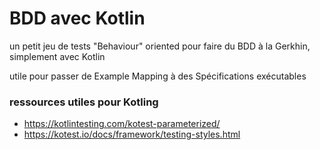 # BDD avec Kotlin

un petit jeu de tests "Behaviour" oriented pour faire du BDD à la Gerkhin, simplement avec Kotlin

utile pour passer de Example Mapping à des Spécifications exécutables




### ressources utiles pour Kotling
- https://kotlintesting.com/kotest-parameterized/
- https://kotest.io/docs/framework/testing-styles.html